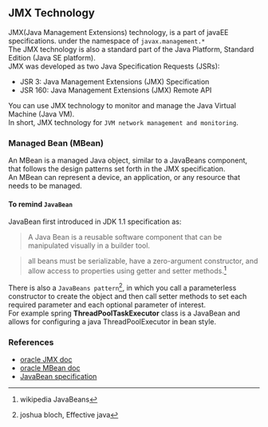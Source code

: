 ## JMX Technology    
JMX(Java Management Extensions) technology, is a part of javaEE specifications. under the namespace of `javax.management.*`   
The JMX technology is also a standard part of the Java Platform, Standard Edition (Java SE platform).   
JMX was developed as two Java Specification Requests (JSRs):
- JSR 3: Java Management Extensions (JMX) Specification
- JSR 160: Java Management Extensions (JMX) Remote API   

You can use JMX technology to monitor and manage the Java Virtual Machine (Java VM).    
In short, JMX technology for `JVM network management and monitoring`.
### Managed Bean (MBean)
An MBean is a managed Java object, similar to a JavaBeans component, that follows the design patterns set forth in the JMX specification.     
An MBean can represent a device, an application, or any resource that needs to be managed.       
#### To remind `JavaBean`
JavaBean first introduced in JDK 1.1 specification as: 
>A Java Bean is a reusable software component that can be manipulated visually in a builder tool.    

> all beans must be serializable, have a zero-argument constructor, and allow access to properties using getter and setter methods.[^1]

There is also a `JavaBeans pattern`[^2], in which you call a parameterless constructor to create the object 
and then call setter methods to set each required parameter and each
optional parameter of interest.     
For example spring **ThreadPoolTaskExecutor** class is a JavaBean and allows for configuring a java ThreadPoolExecutor in bean style.    

### References
- [oracle JMX doc](https://docs.oracle.com/en/java/javase/20/jmx/introduction-jmx-technology.html#GUID-72DCB4C1-93F8-4F37-B46E-2C708139C8A5)
- [oracle MBean doc](https://docs.oracle.com/javase/tutorial/jmx/mbeans/index.html)
- [JavaBean specification](https://download.oracle.com/otndocs/jcp/7224-javabeans-1.01-fr-spec-oth-JSpec/)

[^1]: wikipedia JavaBeans
[^2]: joshua bloch, Effective java
